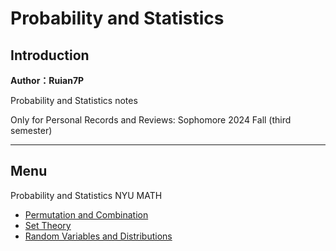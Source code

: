 # Probability and Statistics

## Introduction

**Author：Ruian7P**

Probability and Statistics notes

Only for Personal Records and Reviews: Sophomore 2024 Fall (third semester)

----

## Menu

Probability and Statistics NYU MATH
- [Permutation and Combination](https://github.com/Ruian7P/Probability-and-Statistics/blob/main/Permutation_and_Combination.pdf)
- [Set Theory](https://github.com/Ruian7P/Probability-and-Statistics/blob/main/Set_Theory.pdf)
- [Random Variables and Distributions](https://github.com/Ruian7P/Probability-and-Statistics/blob/main/Random_Varianbles_and_Distributions.pdf)
